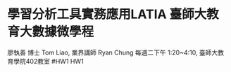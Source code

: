# 學習分析工具實務應用LATIA 臺師大教育大數據微學程
廖執善 博士 Tom Liao, 	業界講師 Ryan Chung
每週二下午 1:20~4:10, 	臺師大教育學院402教室
#HW1
HW1
